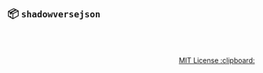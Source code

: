 :package: `shadowversejson`
---
<!-- logo here -->

<br><br>
<p align="right">
  <a href="http://59naga.mit-license.org/">
    MIT License :clipboard:
  </a>
</p>
